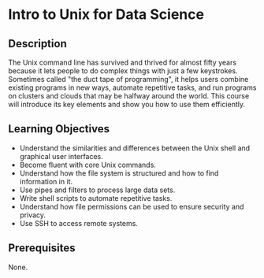 # Intro to Unix for Data Science

## Description

The Unix command line has survived and thrived for almost fifty years
because it lets people to do complex things with just a few keystrokes.
Sometimes called "the duct tape of programming",
it helps users combine existing programs in new ways,
automate repetitive tasks,
and run programs on clusters and clouds
that may be halfway around the world.
This course will introduce its key elements
and show you how to use them efficiently.

## Learning Objectives

* Understand the similarities and differences between the Unix shell and graphical user interfaces.
* Become fluent with core Unix commands.
* Understand how the file system is structured and how to find information in it.
* Use pipes and filters to process large data sets.
* Write shell scripts to automate repetitive tasks.
* Understand how file permissions can be used to ensure security and privacy.
* Use SSH to access remote systems.

## Prerequisites

None.
